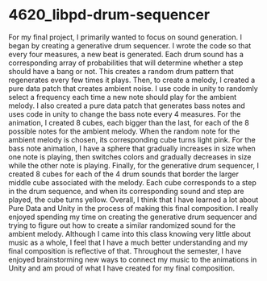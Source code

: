 # 4620_libpd-drum-sequencer

For my final project, I primarily wanted to focus on sound generation. I began by creating a generative drum sequencer. I wrote the code so that every four measures, a new beat is generated. Each drum sound has a corresponding array of probabilities that will determine whether a step should have a bang or not. This creates a random drum pattern that regenerates every few times it plays. Then, to create a melody, I created a pure data patch that creates ambient noise. I use code in unity to randomly select a frequency each time a new note should play for the ambient melody. I also created a pure data patch that generates bass notes and uses code in unity to change the bass note every 4 measures. 
For the animation, I created 8 cubes, each bigger than the last, for each of the 8 possible notes for the ambient melody. When the random note for the ambient melody is chosen, its corresponding cube turns light pink. For the bass note animation, I have a sphere that gradually increases in size when one note is playing, then switches colors and gradually decreases in size while the other note is playing. Finally, for the generative drum sequencer, I created 8 cubes for each of the 4 drum sounds that border the larger middle cube associated with the melody. Each cube corresponds to a step in the drum sequence, and when its corresponding sound and step are played, the cube turns yellow. 
Overall, I think that I have learned a lot about Pure Data and Unity in the process of making this final composition. I really enjoyed spending my time on creating the generative drum sequencer and trying to figure out how to create a similar randomized sound for the ambient melody. Although I came into this class knowing very little about music as a whole, I feel that I have a much better understanding and my final composition is reflective of that. Throughout the semester, I have enjoyed brainstorming new ways to connect my music to the animations in Unity and am proud of what I have created for my final composition. 
